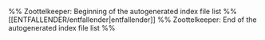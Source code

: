 %% Zoottelkeeper: Beginning of the autogenerated index file list %%
[[ENTFALLENDER/entfallender|entfallender]]
%% Zoottelkeeper: End of the autogenerated index file list %%
